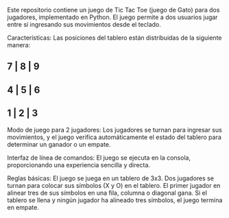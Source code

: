 Este repositorio contiene un juego de Tic Tac Toe (juego de Gato) para dos jugadores, implementado en Python. El juego permite a dos usuarios jugar entre sí ingresando sus movimientos desde el teclado.

Características:
Las posiciones del tablero están distribuidas de la siguiente manera: 

 7 | 8 | 9
-----------
 4 | 5 | 6
-----------
 1 | 2 | 3
-----------
Modo de juego para 2 jugadores: Los jugadores se turnan para ingresar sus movimientos, y el juego verifica automáticamente el estado del tablero para determinar un ganador o un empate.

Interfaz de línea de comandos: El juego se ejecuta en la consola, proporcionando una experiencia sencilla y directa.

Reglas básicas:
El juego se juega en un tablero de 3x3.
Dos jugadores se turnan para colocar sus símbolos (X y O) en el tablero.
El primer jugador en alinear tres de sus símbolos en una fila, columna o diagonal gana.
Si el tablero se llena y ningún jugador ha alineado tres símbolos, el juego termina en empate.
